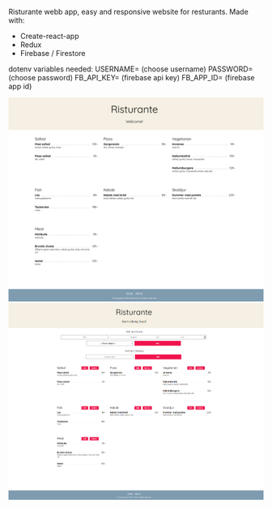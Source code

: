 Risturante webb app, easy and responsive website for resturants.
Made with:

- Create-react-app
- Redux
- Firebase / Firestore

dotenv variables needed:
USERNAME= (choose username)
PASSWORD= (choose password)
FB_API_KEY= (firebase api key)
FB_APP_ID= (firebase app id)

![Example of the app 1](/example1.png)
![Example of the app 2](/example3.png)
